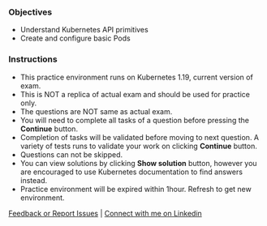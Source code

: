 ### Objectives
- Understand Kubernetes API primitives
- Create and configure basic Pods

### Instructions
- This practice environment runs on Kubernetes 1.19, current version of exam.
- This is NOT a replica of actual exam and should be used for practice only.
- The questions are NOT same as actual exam.
- You will need to complete all tasks of a question before pressing the **Continue** button.
- Completion of tasks will be validated before moving to next question. A variety of tests runs to validate your work on clicking **Continue** button.
- Questions can not be skipped.
- You can view solutions by clicking **Show solution** button, however you are encouraged to use Kubernetes documentation to find answers instead.
- Practice environment will be expired within 1hour. Refresh to get new environment.

[Feedback or Report Issues](mailto:liptanbiswas@gmail.com?subject=Katakoda%20CKAD%20Issue) | [Connect with me on Linkedin](https://www.linkedin.com/in/liptanbiswas/)
